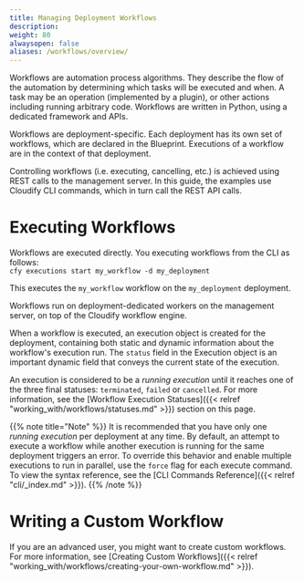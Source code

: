 ```yaml
---
title: Managing Deployment Workflows
description: 
weight: 80
alwaysopen: false
aliases: /workflows/overview/
---
```


Workflows are automation process algorithms. They describe the flow of the automation by determining which tasks will be executed and when. A task may be an operation (implemented by a plugin), or other actions including running arbitrary code. Workflows are written in Python, using a dedicated framework and APIs.

Workflows are deployment-specific. Each deployment has its own set of workflows, which are declared in the Blueprint. Executions of a workflow are in the context of that deployment.

Controlling workflows (i.e. executing, cancelling, etc.) is achieved using REST calls to the management server. In this guide, the examples use Cloudify CLI commands, which in turn call the REST API calls.

# Executing Workflows

Workflows are executed directly. You executing workflows from the CLI as follows:<br>
`cfy executions start my_workflow -d my_deployment`

This executes the `my_workflow` workflow on the `my_deployment` deployment.

Workflows run on deployment-dedicated workers on the management server, on top of the Cloudify workflow engine.

When a workflow is executed, an execution object is created for the deployment, containing both static and dynamic information about the workflow's execution run. The `status` field in the Execution object is an important dynamic field that conveys the current state of the execution.

An execution is considered to be a *running execution* until it reaches one of the three final statuses: `terminated`, `failed` or `cancelled`. For more information, see the [Workflow Execution Statuses]({{< relref "working_with/workflows/statuses.md" >}}) section on this page.

{{% note title="Note" %}}
It is recommended that you have only one *running execution* per deployment at any time. By default, an attempt to execute a workflow while another execution is running for the same deployment triggers an error. To override this behavior and enable multiple executions to run in parallel, use the `force` flag for each execute command. To view the syntax reference, see the [CLI Commands Reference]({{< relref "cli/_index.md" >}}).
{{% /note %}}

 
# Writing a Custom Workflow

If you are an advanced user, you might want to create custom workflows. For more information, see [Creating Custom Workflows]({{< relref "working_with/workflows/creating-your-own-workflow.md" >}}).

